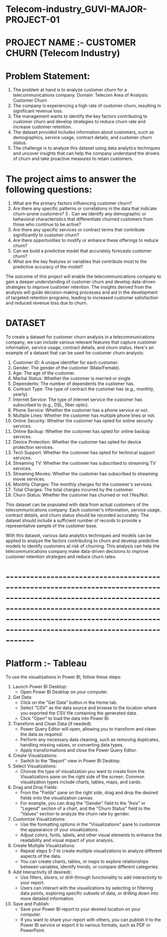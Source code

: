 # Telecom-industry_GUVI-MAJOR-PROJECT-01

# PROJECT NAME :- CUSTOMER CHURN (Telecom Industry)

# Problem Statement:

1.	The problem at hand is to analyze customer churn for a telecommunications company. 
    Domain: Telecom
    Area of Analysis: Customer Churn
2. The company is experiencing a high rate of customer churn, resulting in significant revenue loss. 
3. The management wants to identify the key factors contributing to customer churn and develop strategies to reduce churn rate and increase customer retention.
4. The dataset provided includes information about customers, such as demographics, service usage, contract details, and customer churn status. 
5. The challenge is to analyze this dataset using data analytics techniques and uncover insights that can help the company understand the drivers of churn and take proactive measures to retain customers.


# The project aims to answer the following questions:

1. What are the primary factors influencing customer churn? 
2.	Are there any specific patterns or correlations in the data that indicate churn-prone customers?
3 . Can we identify any demographic or behavioral characteristics that differentiate churned customers from those who continue to be active?
4. Are there any specific services or contract terms that contribute significantly to customer churn? 
5. Are there opportunities to modify or enhance these offerings to reduce churn?
6. Can we build a predictive model that accurately forecasts customer churn? 
7. What are the key features or variables that contribute most to the predictive accuracy of the model?

The outcome of this project will enable the telecommunications company to gain a deeper understanding of customer churn and develop data-driven strategies to improve customer retention. The insights derived from the analysis will guide decision-making processes and aid in the development of targeted retention programs, leading to increased customer satisfaction and reduced revenue loss due to churn.


# DATASET

To create a dataset for customer churn analysis in a telecommunications company, we can include various relevant features that capture customer information, service usage, contract details, and churn status. Here's an example of a dataset that can be used for customer churn analysis:

01. Customer ID: A unique identifier for each customer.
02. Gender: The gender of the customer (Male/Female).
03. Age: The age of the customer.
04. Marital Status: Whether the customer is married or single.
05. Dependents: The number of dependents the customer has.
06. Contract Type: The type of contract the customer has (e.g., monthly, yearly).
07. Internet Service: The type of internet service the customer has subscribed to (e.g., DSL, fiber optic).
08. Phone Service: Whether the customer has a phone service or not.
09. Multiple Lines: Whether the customer has multiple phone lines or not.
10. Online Security: Whether the customer has opted for online security services.
11. Online Backup: Whether the customer has opted for online backup services.
12. Device Protection: Whether the customer has opted for device protection services.
13. Tech Support: Whether the customer has opted for technical support services.
14. Streaming TV: Whether the customer has subscribed to streaming TV services.
15. Streaming Movies: Whether the customer has subscribed to streaming movie services.
16. Monthly Charges: The monthly charges for the customer's services.
17. Total Charges: The total charges incurred by the customer.
18. Churn Status: Whether the customer has churned or not (Yes/No).

This dataset can be populated with data from actual customers of the telecommunications company. Each customer's information, service usage, contract details, and churn status should be recorded accurately. The dataset should include a sufficient number of records to provide a representative sample of the customer base.

With this dataset, various data analytics techniques and models can be applied to analyze the factors contributing to churn and develop predictive models to identify customers at risk of churning. This analysis can help the telecommunications company make data-driven decisions to improve customer retention strategies and reduce churn rates.


# ------------------------------------------------------------------------------------------------------------------------------------------------------------------------------------------------------------------------------------------- #


# Platform :- Tableau

To use the visualizations in Power BI, follow these steps:

1. Launch Power BI Desktop:
   - Open Power BI Desktop on your computer.
2. Get Data:
   - Click on the "Get Data" button in the Home tab.
   - Select "CSV" as the data source and browse to the location where you exported the CSV file containing the generated data.
   - Click "Open" to load the data into Power BI.
3. Transform and Clean Data (if needed):
   - Power Query Editor will open, allowing you to transform and clean the data as required.
   - Perform any necessary data cleaning, such as removing duplicates, handling missing values, or converting data types.
   - Apply transformations and close the Power Query Editor.
4. Create Visualizations:
   - Switch to the "Report" view in Power BI Desktop.
5. Select Visualizations:
   - Choose the type of visualization you want to create from the Visualizations pane on the right side of the screen. Common visualization types include charts, tables, maps, and cards.
6. Drag and Drop Fields:
   - From the "Fields" pane on the right side, drag and drop the desired fields onto the visualization canvas.
   - For example, you can drag the "Gender" field to the "Axis" or "Legend" section of a chart, and the "Churn Status" field to the "Values" section to analyze the churn rate by gender.
7. Customize Visualizations:
   - Use the formatting options in the "Visualizations" pane to customize the appearance of your visualizations.
   - Adjust colors, fonts, labels, and other visual elements to enhance the readability and visual impact of your analysis.
8. Create Multiple Visualizations:
   - Repeat steps 5-7 to create multiple visualizations to analyze different aspects of the data.
   - You can create charts, tables, or maps to explore relationships between variables, identify trends, or compare different categories.
9. Add Interactivity (if desired):
   - Use filters, slicers, or drill-through functionality to add interactivity to your report.
   - Users can interact with the visualizations by selecting or filtering data points, exploring specific subsets of data, or drilling down into more detailed information.
10. Save and Publish:
    - Save your Power BI report to your desired location on your computer.
    - If you want to share your report with others, you can publish it to the Power BI service or export it to various formats, such as PDF or PowerPoint.

